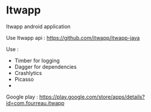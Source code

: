 # Itwapp
Itwapp android application

Use Itwapp api : https://github.com/itwapp/itwapp-java

Use : 
- Timber for logging
- Dagger for dependencies
- Crashlytics
- Picasso
- 
Google play : https://play.google.com/store/apps/details?id=com.fourreau.itwapp
